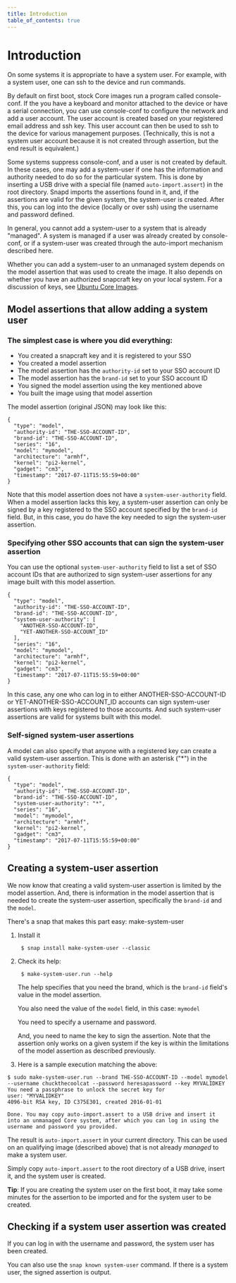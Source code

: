 ```yaml
---
title: Introduction
table_of_contents: true
---
```


# Introduction

On some systems it is appropriate to have a system user. For example, with a system user, one can ssh to the device and run commands.

By default on first boot, stock Core images run a program called console-conf. If the you have a keyboard and monitor attached to the device or have a serial connection, you can use console-conf to configure the network and add a user account. The user account is created based on your registered email address and ssh key. This user account can then be used to ssh to the device for various management purposes. (Technically, this is not a system user account because it is not created through assertion, but the end result is equivalent.)

Some systems suppress console-conf,  and a user is not created by default. In these cases, one may add a system-user if one has the information and authority needed to do so for the particular system. This is done by inserting a USB drive with a special file (named `auto-import.assert`) in the root directory. Snapd imports the assertions found in it, and, if the assertions are valid for the given system, the system-user is created. After this, you can log into the device (locally or over ssh) using the username and password defined.

In general, you cannot add a system-user to a system that is already "managed". A system is managed if a user was already created by console-conf, or if a system-user was created through the auto-import mechanism described here.

Whether you can add a system-user to an unmanaged system depends on the model assertion that was used to create the image. It also depends on whether you have an authorized snapcraft key on your local system. For a discussion of keys, see [Ubuntu Core Images](../build-device/image-building.md).

## Model assertions that allow adding a system user

### The simplest case is where you did everything:

* You created a snapcraft key and it is registered to your SSO
* You created a model assertion
* The model assertion has the `authority-id` set to your SSO account ID
* The model assertion has the `brand-id` set to your SSO account ID
* You signed the model assertion using the key mentioned above
* You built the image using that model assertion

The model assertion (original JSON) may look like this:

```
{
  "type": "model",
  "authority-id": "THE-SSO-ACCOUNT-ID",
  "brand-id": "THE-SSO-ACCOUNT-ID",
  "series": "16",
  "model": "mymodel",
  "architecture": "armhf",
  "kernel": "pi2-kernel",
  "gadget": "cm3",
  "timestamp": "2017-07-11T15:55:59+00:00"
}
```

Note that this model assertion does not have a `system-user-authority` field. When a model assertion lacks this key, a system-user assertion can only be signed by a key registered to the SSO account specified by the `brand-id` field. But, in this case, you do have the key needed to sign the system-user assertion.

### Specifying other SSO accounts that can sign the system-user assertion

You can use the optional `system-user-authority` field to list a set of SSO account IDs that are authorized to sign system-user assertions for any image built with this model assertion.

```
{
  "type": "model",
  "authority-id": "THE-SSO-ACCOUNT-ID",
  "brand-id": "THE-SSO-ACCOUNT-ID",
  "system-user-authority": [
    "ANOTHER-SSO-ACCOUNT-ID",
    "YET-ANOTHER-SSO-ACCOUNT_ID"
  ],
  "series": "16",
  "model": "mymodel",
  "architecture": "armhf",
  "kernel": "pi2-kernel",
  "gadget": "cm3",
  "timestamp": "2017-07-11T15:55:59+00:00"
}
```

In this case, any one who can log in to either ANOTHER-SSO-ACCOUNT-ID or YET-ANOTHER-SSO-ACCOUNT_ID accounts can sign system-user assertions with keys registered to those accounts. And such system-user assertions are valid for systems built with this model.

### Self-signed system-user assertions

A model can also specify that anyone with a registered key can create a valid system-user assertion. This is done with an asterisk ("*") in the `system-user-authority` field:

```
{
  "type": "model",
  "authority-id": "THE-SSO-ACCOUNT-ID",
  "brand-id": "THE-SSO-ACCOUNT-ID",
  "system-user-authority": "*",
  "series": "16",
  "model": "mymodel",
  "architecture": "armhf",
  "kernel": "pi2-kernel",
  "gadget": "cm3",
  "timestamp": "2017-07-11T15:55:59+00:00"
}
```

## Creating a system-user assertion

We now know that creating a valid system-user assertion is limited by the model assertion. And, there is information in the model assertion that is needed to create the system-user assertion, specifically the `brand-id` and the `model`.


There's a snap that makes this part easy: make-system-user

1. Install it 

        $ snap install make-system-user --classic

1. Check its help:

        $ make-system-user.run --help

    The help specifies that you need the brand, which is the `brand-id` field's value in the model assertion. 

    You also need the value of the `model` field, in this case: `mymodel`

    You need to specify a username and password. 

    And, you need to name the key to sign the assertion. Note that the assertion only works on a given system if the key is within the limitations of the model assertion as described previously.


1. Here is a sample execution matching the above:

```code
$ sudo make-system-user.run --brand THE-SSO-ACCOUNT-ID --model mymodel --username chuckthecoolcat --password heresapassword --key MYVALIDKEY
You need a passphrase to unlock the secret key for
user: "MYVALIDKEY"
4096-bit RSA key, ID C375E301, created 2016-01-01

Done. You may copy auto-import.assert to a USB drive and insert it into an unmanaged Core system, after which you can log in using the username and password you provided.
```

The result is `auto-import.assert` in your current directory. This can be used on an qualifying image (described above) that is not already *managed* to make a system user. 

Simply copy `auto-import.assert` to the root directory of a USB drive, insert it, and the system user is created. 

**Tip**: If you are creating the system user on the first boot, it may take some minutes for the assertion to be imported and for the system user to be created. 


## Checking if a system user assertion was created 

If you can log in with the username and password, the system user has been created. 

You can also use the `snap known system-user` command. If there is a system user, the signed assertion is output. 

